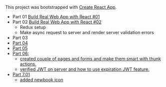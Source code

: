 This project was bootstrapped with [Create React App](https://github.com/facebookincubator/create-react-app).

- Part 01 <a href="https://www.youtube.com/watch?v=NO2DaxhoWHk">Build Real Web App with React #01</a>
- Part 02 <a href="https://www.youtube.com/watch?v=RCPMuJ0zYak">Build Real Web App with React #02</a>
    - Redux setup
    - Make async request to server and render server validation errors
- Part 03 <a href="#" />
- Part 04
- Part 05
- Part 06:
  - created couple of pages and forms and make them smart with thunk actions.
  - verified JWT on server and how to use expiration JWT feature.
- Part 7.01
  - added newbook icon
